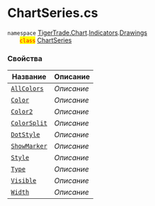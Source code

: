 
# ChartSeries.cs
`namespace` [TigerTrade.Chart](../../../../../TigerTrade.Chart.md).[Indicators](../../../../../TigerTrade.Chart/Indicators.md).[Drawings](../../../../../TigerTrade.Chart/Indicators/Drawings.md)  
&nbsp;&nbsp;&nbsp;&nbsp;&nbsp;&nbsp;&nbsp;<mark style="color:red;">`class`</mark> [ChartSeries](../../ChartSeries.cs.md)

### Свойства
| Название | Описание |
| --- | --- |
| [`AllColors`](./Свойства/AllColors.md) | *Описание* |
| [`Color`](./Свойства/Color.md) | *Описание* |
| [`Color2`](./Свойства/Color2.md) | *Описание* |
| [`ColorSplit`](./Свойства/ColorSplit.md) | *Описание* |
| [`DotStyle`](./Свойства/DotStyle.md) | *Описание* |
| [`ShowMarker`](./Свойства/ShowMarker.md) | *Описание* |
| [`Style`](./Свойства/Style.md) | *Описание* |
| [`Type`](./Свойства/Type.md) | *Описание* |
| [`Visible`](./Свойства/Visible.md) | *Описание* |
| [`Width`](./Свойства/Width.md) | *Описание* |
